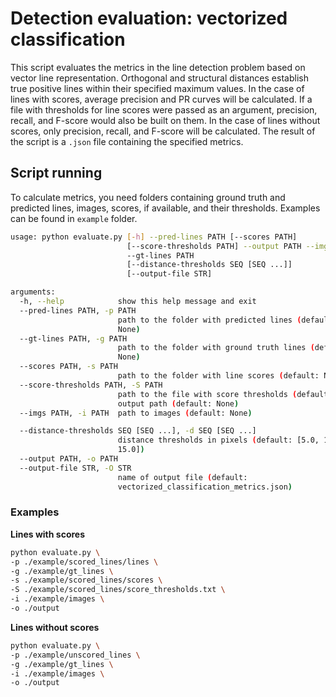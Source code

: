 # Detection evaluation: vectorized classification

This script evaluates the metrics in the line detection problem based on vector line representation.
Orthogonal and structural distances establish true positive lines within their specified maximum values.
In the case of lines with scores, average precision and PR curves will be calculated.
If a file with thresholds for line scores were passed as an argument, precision, recall, and F-score would also be built on them.
In the case of lines without scores, only precision, recall, and F-score will be calculated.
The result of the script is a `.json` file containing the specified metrics.

## Script running
To calculate metrics, you need folders containing ground truth and predicted lines, images, scores, if available, and their thresholds.
Examples can be found in `example` folder.

```bash
usage: python evaluate.py [-h] --pred-lines PATH [--scores PATH]
                          [--score-thresholds PATH] --output PATH --imgs PATH
                          --gt-lines PATH
                          [--distance-thresholds SEQ [SEQ ...]]
                          [--output-file STR]

arguments:
  -h, --help            show this help message and exit
  --pred-lines PATH, -p PATH
                        path to the folder with predicted lines (default:
                        None)
  --gt-lines PATH, -g PATH
                        path to the folder with ground truth lines (default:
                        None)
  --scores PATH, -s PATH
                        path to the folder with line scores (default: None)
  --score-thresholds PATH, -S PATH
                        path to the file with score thresholds (default: None)
                        output path (default: None)
  --imgs PATH, -i PATH  path to images (default: None)

  --distance-thresholds SEQ [SEQ ...], -d SEQ [SEQ ...]
                        distance thresholds in pixels (default: [5.0, 10.0,
                        15.0])
  --output PATH, -o PATH
  --output-file STR, -O STR
                        name of output file (default:
                        vectorized_classification_metrics.json)
```

### Examples
**Lines with scores**
```bash
python evaluate.py \
-p ./example/scored_lines/lines \
-g ./example/gt_lines \
-s ./example/scored_lines/scores \
-S ./example/scored_lines/score_thresholds.txt \
-i ./example/images \
-o ./output
```
**Lines without scores**
```bash
python evaluate.py \
-p ./example/unscored_lines \
-g ./example/gt_lines \
-i ./example/images \
-o ./output
```
